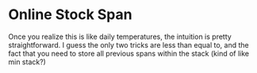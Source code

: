 # Online Stock Span

Once you realize this is like daily temperatures, the intuition is pretty straightforward. I guess the only two tricks are less than equal to, and the fact that you need to store all previous spans within the stack (kind of like min stack?)
